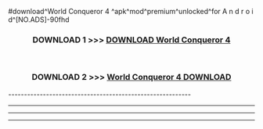 #download^World Conqueror 4 ^apk^mod^premium^unlocked^for A n d r o i d^[NO.ADS]-90fhd



<div align="center">

<h3>DOWNLOAD 1 >>> <a href="https://runaway1.web.app/?sq=World Conqueror 4 ">DOWNLOAD World Conqueror 4 </a></h3><br>

<h3>DOWNLOAD 2 >>> <a href="https://runaway1.web.app/?sq=World Conqueror 4 ">World Conqueror 4  DOWNLOAD </a></h3>

</div>
----------------------------------------------------------

----------------------------------------------------------

----------------------------------------------------------

----------------------------------------------------------



